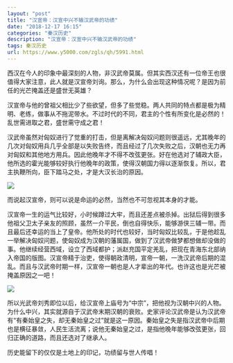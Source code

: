 ```yaml
---
layout: "post"
title: "汉宣帝：汉宣中兴不输汉武帝的功绩"
date: "2018-12-17 16:15"
categories: "秦汉历史"
description: "汉宣帝：汉宣中兴不输汉武帝的功绩"
tags: 秦汉历史
url: https://www.y5000.com/zgls/qh/5991.html
---
```






西汉在今人的印象中最深刻的人物，非汉武帝莫属。但其实西汉还有一位帝王也很值得大家注意，此人就是汉宣帝刘询。那么，为什么会出现这种情况呢？是因为前任的光芒掩盖还是盛世无英雄？

汉宣帝与他的曾祖父相比少了些欲望，但多了些觉稳。两人共同的特点都是极为精明、老练，做事从不拖泥带水。不过时代的不同，君主的个性有所变化是必然的！乱世需进取之君，盛世需守成之君！

汉武帝虽然对匈奴进行了觉重的打击，但是离解决匈奴问题则很遥远，尤其晚年的几次对匈奴用兵几乎全部是以失败告终，而且经过了几次失败之后，汉朝也无力再对匈奴和其他地方用兵。因此他晚年才不得不改弦更张。好在他选对了辅政大臣，他所选的霍光能够较好执行他晚年的政策，使得汉朝国力得以逐渐恢复。所以，君主执鞭所向，臣下踏马之处，才是大汉长治的原因。

![](https://img.y5000.com/uploads/allimg/161128/1033014615-0.jpg)

而说起汉宣帝，则可以说是命运的必然，当然也不可忽视其本身的才能。

汉宣帝一生的运气比较好，小时候蹲过大牢，而且还差点被杀掉。出狱后得到很多他祖父卫太子亲友的照顾，虽然一介平民，倒也自得快乐，能够游侠三辅一带。而且最后还幸运的当上了皇帝。他所处的时代也较好，当时匈奴比较乱，于是他趁乱一举解决匈奴问题，使匈奴成为汉朝的藩属国，做到了汉武帝做梦都想做却没做的事。他继续经营西域，设立了西域都护；派赵充国平定羌乱，把现在青海东北部纳入帝国的版图。汉宣帝精于治吏，使得朝政清明，宣帝一朝，一洗汉武帝后期的混乱。而且与汉武帝时期一样，汉宣帝一朝也是人才辈出的年代。也许这也是光芒被掩盖原因之一吧！

![](https://img.y5000.com/uploads/allimg/161128/103301AA-1.jpg)

所以光武帝刘秀即位以后，给汉宣帝上庙号为“中宗”，把他视为汉朝中兴的人物。为什么中兴，其实就源自于汉武帝末期汉朝的衰败。史家评论汉武帝是认为汉武帝有“有秦始皇之失，却无秦始皇之过”就是这一原因。秦始皇之失是指汉武帝中后期也是横征暴敛，人民生活流离；说他无秦始皇之过，是指他晚年能够改弦更张，回归正确的道路，而且还选对了继承人。

历史能留下的仅仅是土地上的印记，功绩留与世人传唱！
